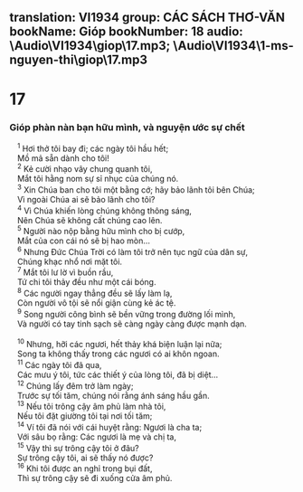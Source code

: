 translation: VI1934
group: CÁC SÁCH THƠ-VĂN
bookName: Gióp 
bookNumber: 18
audio: \Audio\VI1934\giop\17.mp3; \Audio\VI1934\1-ms-nguyen-thi\giop\17.mp3
-------

<div class="title"><h1>17</h1><h3>Gióp phàn nàn bạn hữu mình, và nguyện ước sự chết</h3></div>
<span class="verse giop_17_1"> <sup>1</sup> Hơi thở tôi bay đi; các ngày tôi hầu hết; <br/> Mồ mả sẵn dành cho tôi! <br/></span>
<span class="verse giop_17_2"> <sup>2</sup> Kẻ cười nhạo vây chung quanh tôi, <br/> Mắt tôi hằng nom sự sỉ nhục của chúng nó. <br/></span>
<span class="verse giop_17_3"> <sup>3</sup> Xin Chúa ban cho tôi một bằng cớ; hãy bảo lãnh tôi bên Chúa; <br/> Vì ngoài Chúa ai sẽ bảo lãnh cho tôi? <br/></span>
<span class="verse giop_17_4"> <sup>4</sup> Vì Chúa khiến lòng chúng không thông sáng, <br/> Nên Chúa sẽ không cất chúng cao lên. <br/></span>
<span class="verse giop_17_5"> <sup>5</sup> Người nào nộp bằng hữu mình cho bị cướp, <br/> Mắt của con cái nó sẽ bị hao mòn… <br/></span>
<span class="verse giop_17_6"> <sup>6</sup> Nhưng Đức Chúa Trời có làm tôi trở nên tục ngữ của dân sự, <br/> Chúng khạc nhổ nơi mặt tôi. <br/></span>
<span class="verse giop_17_7"> <sup>7</sup> Mắt tôi lư lờ vì buồn rầu, <br/> Tứ chi tôi thảy đều như một cái bóng. <br/></span>
<span class="verse giop_17_8"> <sup>8</sup> Các người ngay thẳng đều sẽ lấy làm lạ, <br/> Còn người vô tội sẽ nổi giận cùng kẻ ác tệ. <br/></span>
<span class="verse giop_17_9"> <sup>9</sup> Song người công bình sẽ bền vững trong đường lối mình, <br/> Và người có tay tinh sạch sẽ càng ngày càng được mạnh dạn. <br/> <br/></span>
<span class="verse giop_17_10"> <sup>10</sup> Nhưng, hỡi các ngươi, hết thảy khá biện luận lại nữa; <br/> Song ta không thấy trong các ngươi có ai khôn ngoan. <br/></span>
<span class="verse giop_17_11"> <sup>11</sup> Các ngày tôi đã qua, <br/> Các mưu ý tôi, tức các thiết ý của lòng tôi, đã bị diệt… <br/></span>
<span class="verse giop_17_12"> <sup>12</sup> Chúng lấy đêm trở làm ngày; <br/> Trước sự tối tăm, chúng nói rằng ánh sáng hầu gần. <br/></span>
<span class="verse giop_17_13"> <sup>13</sup> Nếu tôi trông cậy âm phủ làm nhà tôi, <br/> Nếu tôi đặt giường tôi tại nơi tối tăm; <br/></span>
<span class="verse giop_17_14"> <sup>14</sup> Ví tôi đã nói với cái huyệt rằng: Ngươi là cha ta; <br/> Với sâu bọ rằng: Các ngươi là mẹ và chị ta, <br/></span>
<span class="verse giop_17_15"> <sup>15</sup> Vậy thì sự trông cậy tôi ở đâu? <br/> Sự trông cậy tôi, ai sẽ thấy nó được? <br/></span>
<span class="verse giop_17_16"> <sup>16</sup> Khi tôi được an nghỉ trong bụi đất, <br/> Thì sự trông cậy sẽ đi xuống cửa âm phủ. <br/></span>

